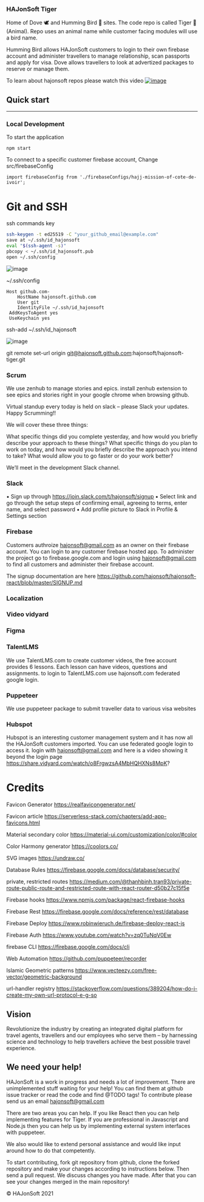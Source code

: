﻿### HAJonSoft Tiger

Home of Dove 🕊  and Humming Bird 🦅 sites. The code repo is called Tiger 🐅 (Animal). 
Repo uses an animal name while customer facing modules will use a bird name.

Humming Bird allows HAJonSoft customers to login to their own firebase account and administer travellers to manage relationship, scan passports and apply for visa.
Dove allows travellers to look at advertized packages to reserve or manage them.


To learn about hajonsoft repos please watch this video [![image](https://user-images.githubusercontent.com/9623964/121062683-40adc680-c77a-11eb-8cc0-7488bd23c13e.png)](https://share.vidyard.com/watch/obRrErJQBGMkwu6khqmUiZ?)


## Quick start

---

### Local Development

To start the application

```
npm start 
```

To connect to a specific customer firebase account, Change src/firebaseConfig 


`import firebaseConfig from './firebaseConfigs/hajj-mission-of-cote-de-ivoir'; `

# Git and SSH

ssh commands key 
```zsh
ssh-keygen -t ed25519 -C "your_github_email@example.com"
save at ~/.ssh/id_hajonsoft
eval "$(ssh-agent -s)"
pbcopy < ~/.ssh/id_hajonsoft.pub
open ~/.ssh/config
```
![image](https://user-images.githubusercontent.com/9623964/122631031-385c6200-d07d-11eb-854b-3266c2e3a91b.png)

~/.ssh/config

```
Host github.com-
	HostName hajonsoft.github.com
	User git
	IdentityFile ~/.ssh/id_hajonsoft
 AddKeysToAgent yes
 UseKeychain yes
```
ssh-add ~/.ssh/id_hajonsoft

![image](https://user-images.githubusercontent.com/9623964/122631290-b15cb900-d07f-11eb-9d09-e0c0142363e0.png)

git remote set-url origin git@hajonsoft.github.com:hajonsoft/hajonsoft-tiger.git


### Scrum
We use zenhub to manage stories and epics. install zenhub extension to see epics and stories right in your google chrome when browsing github.


Virtual standup every today is held on slack – please Slack your updates. Happy Scrumming!!
 
We will cover these three things:
 
What specific things did you complete yesterday, and how would you briefly describe your approach to these things?
What specific things do you plan to work on today, and how would you briefly describe the approach you intend to take?
What would allow you to go faster or do your work better?
 
We’ll meet in the development Slack channel.

### Slack

▪ Sign up through https://join.slack.com/t/hajonsoft/signup
▪ Select link and go through the setup steps of confirming email, agreeing to terms, enter name, and select password
▪ Add profile picture to Slack in Profile & Settings section

### Firebase

Customers authroize hajonsoft@gmail.com as an owner on their firebase account. You can login to any customer firebase hosted app. To administer the project go to firebase.google.com and login using hajonsoft@gmail.com to find all customers and administer their firebase account.

The signup documentation are here https://github.com/hajonsoft/hajonsoft-react/blob/master/SIGNUP.md


### Localization

### Video vidyard

### Figma


### TalentLMS

We use TalentLMS.com to create customer videos, the free account provides 6 lessons. Each lesson can have videos, questions and assignments. to login to TalentLMS.com use hajonsoft.com federated google login.

### Puppeteer

We use puppeteer package to submit traveller data to various visa websites


### Hubspot

Hubspot is an interesting customer management system and it has now all the HAJonSoft customers imported. You can use federated google login to access it. login with hajonsoft@gmail.com and here is a video showing it beyond the login page https://share.vidyard.com/watch/o8FrgwzsA4MbHQHXNs8MpK?


# Credits

Favicon Generator https://realfavicongenerator.net/

Favicon article https://serverless-stack.com/chapters/add-app-favicons.html

Material secondary color https://material-ui.com/customization/color/#color

Color Harmony generator https://coolors.co/

SVG images https://undraw.co/

Database Rules https://firebase.google.com/docs/database/security/

private, restricted routes https://medium.com/@thanhbinh.tran93/private-route-public-route-and-restricted-route-with-react-router-d50b27c15f5e

Firebase hooks https://www.npmjs.com/package/react-firebase-hooks

Firebase Rest https://firebase.google.com/docs/reference/rest/database

Firebase Deploy https://www.robinwieruch.de/firebase-deploy-react-js 

Firebase Auth https://www.youtube.com/watch?v=zq0TuNqV0Ew

firebase CLI https://firebase.google.com/docs/cli

Web Automation https://github.com/puppeteer/recorder

Islamic Geometric patterns https://www.vecteezy.com/free-vector/geometric-background

url-handler registry https://stackoverflow.com/questions/389204/how-do-i-create-my-own-url-protocol-e-g-so



## Vision

Revolutionize the industry by creating an integrated digital platform for travel agents, travellers and our employees who serve them – by harnessing
science and technology to help travellers achieve the best possible travel experience.


## We need your help!


HAJonSoft is a work in progress and needs a lot of improvement. There are unimplemented stuff waiting for your help! You can find them at github issue tracker or read the code and find @TODO tags! To contribute please send us an email hajonsoft@gmail.com

There are two areas you can help. If you like React then you can help implementing features for Tiger. If you are professional in Javascript and Node.js then you can help us by implementing external system interfaces with puppeteer.

We also would like to extend personal assistance and would like input around how to do that competently.

To start contributing, fork git repository from github, clone the forked repository and make your changes according to instructions below. Then send a pull request. We discuss changes you have made. After that you can see your changes merged in the main repository!

© HAJonSoft 2021
